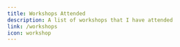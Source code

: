 ```yaml
---
title: Workshops Attended
description: A list of workshops that I have attended
link: /workshops
icon: workshop
---
```

